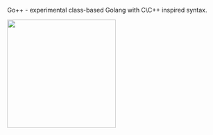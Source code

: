 Go++ - experimental class-based Golang with C\C++ inspired syntax.

<img src="https://github.com/AmorBielyi/gotoclass/blob/master/assets/logo.png" width="250"/>

